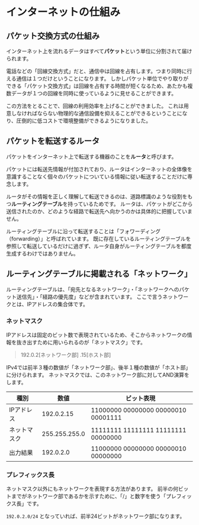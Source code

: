 # インターネットの仕組み

## パケット交換方式の仕組み

インターネット上を流れるデータはすべて**パケット**という単位に分割されて届けられます。

電話などの「回線交換方式」だと、通信中は回線を占有します。つまり同時に行える通信は１つだけということになります。
しかしパケット単位でやり取りができる「パケット交換方式」は回線を占有する時間が短くなるため、あたかも複数データが１つの回線を同時に使っているように見せることができます。

この方法をとることで、回線の利用効率を上げることができました。
これは用意しなければならない物理的な通信設備を抑えることができるということになり、圧倒的に低コストで環境整備ができるようになりました。

## パケットを転送するルータ

パケットをインターネット上で転送する機器のことを**ルータ**と呼びます。

パケットには転送先情報が付加されており、ルータはインターネットの全体像を意識することなく個々のパケットについている情報に従い転送することだけに専念します。

ルータがその情報を正しく理解して転送できるのは、道路標識のような役割をもつ**ルーティングテーブル**を持っているためです。
ルータは、パケットがどこから送信されたのか、どのような経路で転送先へ向かうのかは具体的に把握していません。

ルーティングテーブルに沿って転送することは「フォワーディング（forwarding）」と呼ばれています。
既に存在しているルーティングテーブルを参照して転送しているだけに過ぎず、ルータ自身がルーティングテーブルを都度生成するわけではありません。

## ルーティングテーブルに掲載される「ネットワーク」

ルーティングテーブルは、「宛先となるネットワーク」・「ネットワークへのパケット送信先」・「経路の優先度」などが含まれています。
ここで言うネットワークとは、IPアドレスの集合体です。

### ネットマスク

IPアドレスは固定のビット数で表現されているため、そこからネットワークの情報を抜き出すために用いられるのが「ネットマスク」です。

> 192.0.2[ネットワーク部] .15[ホスト部]

IPv4では前半３種の数値が「ネットワーク部」、後半１種の数値が「ホスト部」に分けられます。
ネットマスクでは、このネットワーク部に対してAND演算をします。

|種別|数値|ビット表現|
|---|---|---|
|IPアドレス|192.0.2.15|11000000 00000000 00000010 00001111|
|ネットマスク|255.255.255.0|11111111 11111111 11111111 00000000|
|出力結果|192.0.2.0|11000000 00000000 00000010 00000000|

### プレフィックス長

ネットマスク以外にもネットワークを表現する方法があります。
前半の何ビットまでがネットワーク部であるかを示すために、「/」と数字を使う「プレフィックス長」です。

`192.0.2.0/24` となっていれば、前半24ビットがネットワーク部になります。
